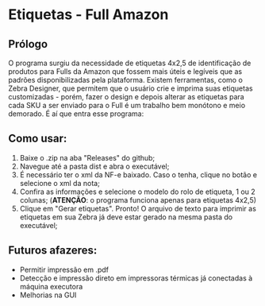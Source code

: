 # Etiquetas - Full Amazon

## Prólogo
O programa surgiu da necessidade de etiquetas 4x2,5 de identificação de produtos para Fulls da Amazon que fossem mais úteis e legíveis que as padrões disponibilizadas pela plataforma. Existem ferramentas, como o Zebra Designer, que permitem que o usuário crie e imprima suas etiquetas customizadas - porém, fazer o design e depois alterar as etiquetas para cada SKU a ser enviado para o Full é um trabalho bem monótono e meio demorado. É aí que entra esse programa:

## Como usar:
1. Baixe o .zip na aba "Releases" do github;
2. Navegue até a pasta dist e abra o executável;
3. É necessário ter o xml da NF-e baixado. Caso o tenha, clique no botão e selecione o xml  da nota;
4. Confira as informações e selecione o modelo do rolo de etiqueta, 1 ou 2 colunas; (**ATENÇÃO**: o programa funciona apenas para etiquetas 4x2,5)
5. Clique em "Gerar etiquetas". Pronto! O arquivo de texto para imprimir as etiquetas em sua Zebra já deve estar gerado na mesma pasta do executável;

## Futuros afazeres:
* Permitir impressão em .pdf
* Detecção e impressão direto em impressoras térmicas já conectadas à máquina executora
* Melhorias na GUI
